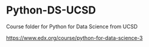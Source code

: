 # Python-DS-UCSD
Course folder for Python for Data Science from UCSD

https://www.edx.org/course/python-for-data-science-3
